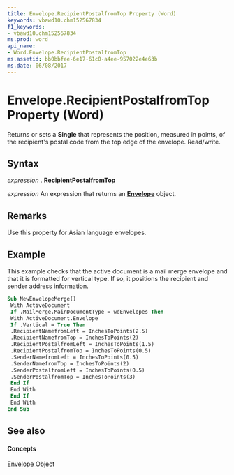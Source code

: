 ```yaml
---
title: Envelope.RecipientPostalfromTop Property (Word)
keywords: vbawd10.chm152567834
f1_keywords:
- vbawd10.chm152567834
ms.prod: word
api_name:
- Word.Envelope.RecipientPostalfromTop
ms.assetid: bb0bbfee-6e17-61c0-a4ee-957022e4e63b
ms.date: 06/08/2017
---
```



# Envelope.RecipientPostalfromTop Property (Word)

Returns or sets a  **Single** that represents the position, measured in points, of the recipient's postal code from the top edge of the envelope. Read/write.


## Syntax

 _expression_ . **RecipientPostalfromTop**

 _expression_ An expression that returns an **[Envelope](Word.Envelope.md)** object.


## Remarks

Use this property for Asian language envelopes.


## Example

This example checks that the active document is a mail merge envelope and that it is formatted for vertical type. If so, it positions the recipient and sender address information.


```vb
Sub NewEnvelopeMerge() 
 With ActiveDocument 
 If .MailMerge.MainDocumentType = wdEnvelopes Then 
 With ActiveDocument.Envelope 
 If .Vertical = True Then 
 .RecipientNamefromLeft = InchesToPoints(2.5) 
 .RecipientNamefromTop = InchesToPoints(2) 
 .RecipientPostalfromLeft = InchesToPoints(1.5) 
 .RecipientPostalfromTop = InchesToPoints(0.5) 
 .SenderNamefromLeft = InchesToPoints(0.5) 
 .SenderNamefromTop = InchesToPoints(2) 
 .SenderPostalfromLeft = InchesToPoints(0.5) 
 .SenderPostalfromTop = InchesToPoints(3) 
 End If 
 End With 
 End If 
 End With 
End Sub
```


## See also


#### Concepts


[Envelope Object](Word.Envelope.md)

